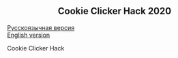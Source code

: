 <h2 align="center">Cookie Clicker Hack 2020</h2> 

[Русскоязычная версия](https://github.com/TrueMajner/DiscordRaidSpamFloodBots/blob/master/README.md)  
[English version](https://github.com/TrueMajner/DiscordRaidSpamFloodBots/blob/master/README-EN.md)  
  
Cookie Clicker Hack
